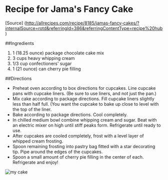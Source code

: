 # Recipe for Jama's Fancy Cake

[Source] (http://allrecipes.com/recipe/8185/jamas-fancy-cakes/?internalSource=rotd&referringId=386&referringContentType=recipe%20hub)

##Ingredients
1. 1 (18.25 ounce) package chocolate cake mix
2. 3 cups heavy whipping cream
3. 1/3 cup confectioners' sugar
4. 1 (21 ounce) can cherry pie filling

##Directions
- Preheat oven according to box directions for cupcakes. Line cupcake pans with cupcake liners. (Be sure to use liners, and not just the pan.)
- Mix cake according to package directions. Fill cupcake liners slightly less than half full. (You want the cupcake to bake up close to level with the top of the liner.
- Bake according to package directions. Cool completely.
- In chilled medium bowl combine whipping cream and sugar. Beat with an electric mixer on high until stiff peaks form. Refrigerate until ready to use.
- After cupcakes are cooled completely, frost with a level layer of whipped cream frosting.
- Spoon remaining frosting into pastry bag fitted with a star decorating tip. Pipe around the edges of the cupcakes.
- Spoon a small amount of cherry pie filling in the center of each. Refrigerate and enjoy!

![my cake](http://images.media-allrecipes.com/userphotos/600x600/968521.jpg "my cake")
